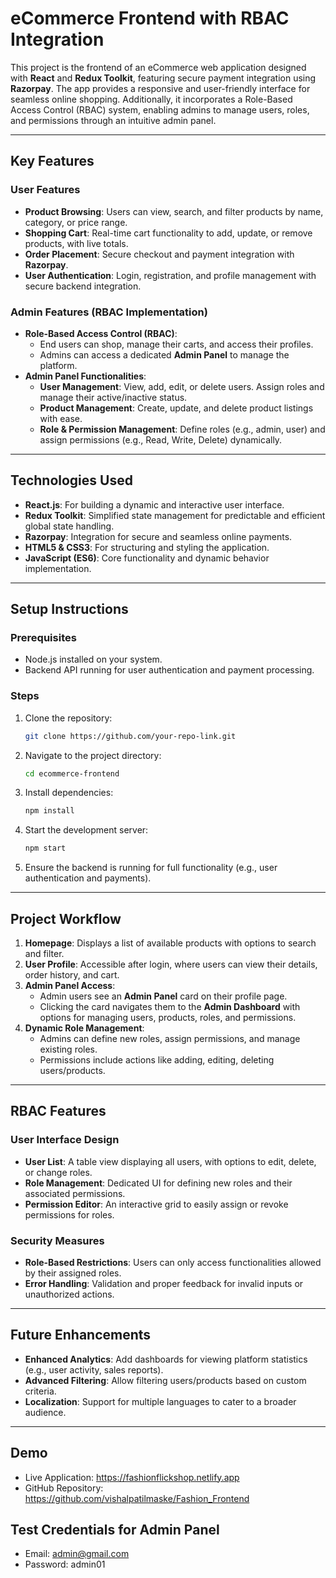 

# **eCommerce Frontend with RBAC Integration**

This project is the frontend of an eCommerce web application designed with **React** and **Redux Toolkit**, featuring secure payment integration using **Razorpay**. The app provides a responsive and user-friendly interface for seamless online shopping. Additionally, it incorporates a Role-Based Access Control (RBAC) system, enabling admins to manage users, roles, and permissions through an intuitive admin panel.

---

## **Key Features**

### **User Features**
- **Product Browsing**: Users can view, search, and filter products by name, category, or price range.
- **Shopping Cart**: Real-time cart functionality to add, update, or remove products, with live totals.
- **Order Placement**: Secure checkout and payment integration with **Razorpay**.
- **User Authentication**: Login, registration, and profile management with secure backend integration.

### **Admin Features (RBAC Implementation)**
- **Role-Based Access Control (RBAC)**: 
  - End users can shop, manage their carts, and access their profiles.
  - Admins can access a dedicated **Admin Panel** to manage the platform.
- **Admin Panel Functionalities**:
  - **User Management**: View, add, edit, or delete users. Assign roles and manage their active/inactive status.
  - **Product Management**: Create, update, and delete product listings with ease.
  - **Role & Permission Management**: Define roles (e.g., admin, user) and assign permissions (e.g., Read, Write, Delete) dynamically.

---

## **Technologies Used**

- **React.js**: For building a dynamic and interactive user interface.
- **Redux Toolkit**: Simplified state management for predictable and efficient global state handling.
- **Razorpay**: Integration for secure and seamless online payments.
- **HTML5 & CSS3**: For structuring and styling the application.
- **JavaScript (ES6)**: Core functionality and dynamic behavior implementation.

---

## **Setup Instructions**

### Prerequisites
- Node.js installed on your system.
- Backend API running for user authentication and payment processing.

### Steps
1. Clone the repository:
   ```bash
   git clone https://github.com/your-repo-link.git
   ```
2. Navigate to the project directory:
   ```bash
   cd ecommerce-frontend
   ```
3. Install dependencies:
   ```bash
   npm install
   ```
4. Start the development server:
   ```bash
   npm start
   ```
5. Ensure the backend is running for full functionality (e.g., user authentication and payments).

---

## **Project Workflow**

1. **Homepage**: Displays a list of available products with options to search and filter.
2. **User Profile**: Accessible after login, where users can view their details, order history, and cart.
3. **Admin Panel Access**:
   - Admin users see an **Admin Panel** card on their profile page.
   - Clicking the card navigates them to the **Admin Dashboard** with options for managing users, products, roles, and permissions.
4. **Dynamic Role Management**:
   - Admins can define new roles, assign permissions, and manage existing roles.
   - Permissions include actions like adding, editing, deleting users/products.

---

## **RBAC Features**

### **User Interface Design**
- **User List**: A table view displaying all users, with options to edit, delete, or change roles.
- **Role Management**: Dedicated UI for defining new roles and their associated permissions.
- **Permission Editor**: An interactive grid to easily assign or revoke permissions for roles.

### **Security Measures**
- **Role-Based Restrictions**: Users can only access functionalities allowed by their assigned roles.
- **Error Handling**: Validation and proper feedback for invalid inputs or unauthorized actions.


---

## **Future Enhancements**
- **Enhanced Analytics**: Add dashboards for viewing platform statistics (e.g., user activity, sales reports).
- **Advanced Filtering**: Allow filtering users/products based on custom criteria.
- **Localization**: Support for multiple languages to cater to a broader audience.

---

## **Demo**

- Live Application: https://fashionflickshop.netlify.app
- GitHub Repository: https://github.com/vishalpatilmaske/Fashion_Frontend

## **Test Credentials for Admin Panel**
 - Email: admin@gmail.com
 - Password: admin01




